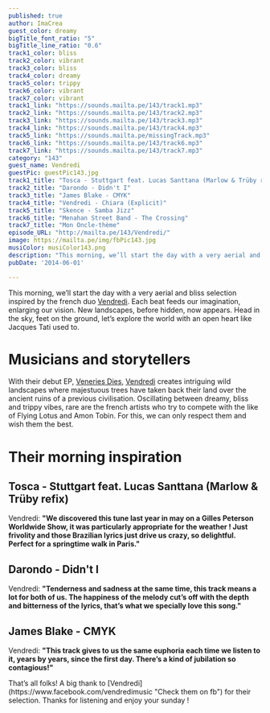 ```yaml
---
published: true
author: ImaCrea
guest_color: dreamy
bigTitle_font_ratio: "5"
bigTitle_line_ratio: "0.6"
track1_color: bliss
track2_color: vibrant
track3_color: bliss
track4_color: dreamy
track5_color: trippy
track6_color: vibrant
track7_color: vibrant
track1_link: "https://sounds.mailta.pe/143/track1.mp3"
track2_link: "https://sounds.mailta.pe/143/track2.mp3"
track3_link: "https://sounds.mailta.pe/143/track3.mp3"
track4_link: "https://sounds.mailta.pe/143/track4.mp3"
track5_link: "https://sounds.mailta.pe/missingTrack.mp3"
track6_link: "https://sounds.mailta.pe/143/track6.mp3"
track7_link: "https://sounds.mailta.pe/143/track7.mp3"
category: "143"
guest_name: Vendredi
guestPic: guestPic143.jpg
track1_title: "Tosca - Stuttgart feat. Lucas Santtana (Marlow & Trüby refix)"
track2_title: "Darondo - Didn't I"
track3_title: "James Blake - CMYK"
track4_title: "Vendredi - Chiara (Explicit)"
track5_title: "Skence - Samba Jizz"
track6_title: "Menahan Street Band - The Crossing"
track7_title: "Mon Oncle-thème"
episode_URL: "http://mailta.pe/143/Vendredi/"
image: https://mailta.pe/img/fbPic143.jpg
musiColor: musiColor143.png
description: "This morning, we’ll start the day with a very aerial and bliss selection inspired by the french duo Vendredi. Each beat feeds our imagination, enlarging our vision. New landscapes, before hidden, now appears. Head in the sky, feet on the ground, let’s explore the world with an open heart like Jacques Tati used to."
pubDate: '2014-06-01'

---
```


This morning, we’ll start the day with a very aerial and bliss selection inspired by the french duo [Vendredi](https://www.facebook.com/vendredimusic "Check them on fb"). Each beat feeds our imagination, enlarging our vision. New landscapes, before hidden, now appears. Head in the sky, feet on the ground, let’s explore the world with an open heart like Jacques Tati used to.

# Musicians and storytellers

With their debut EP, [Veneries Dies](https://itunes.apple.com/fr/album/veneris-dies-ep/id823647184 "Listen to it on iTunes"), [Vendredi](https://www.facebook.com/vendredimusic "Check them on fb") creates intriguing wild landscapes where majestuous trees have taken back their land over the ancient ruins of a previous civilisation. Oscillating between dreamy, bliss and trippy vibes, rare are the french artists who try to compete with the like of Flying Lotus and Amon Tobin. For this, we can only respect them and wish them the best.

# Their morning inspiration

## Tosca - Stuttgart feat. Lucas Santtana (Marlow & Trüby refix)
Vendredi: **"**We discovered this tune last year in may on a Gilles Peterson Worldwide Show, it was particularly appropriate for the weather ! Just frivolity and those Brazilian lyrics just drive us crazy, so delightful. Perfect for a springtime walk in Paris.**"**

## Darondo - Didn't I
Vendredi: **"**Tenderness and sadness at the same time, this track means a lot for both of us. The happiness of the melody cut’s off with the depth and bitterness of the lyrics, that’s what we specially love this song.**"**

## James Blake - CMYK
Vendredi: **"**This track gives to us the same euphoria each time we listen to it, years by years, since the first day. There’s a kind of jubilation so contagious!**"**

<p id="outroduction">
That’s all folks! A big thank to [Vendredi](https://www.facebook.com/vendredimusic "Check them on fb") for their selection. Thanks for listening and enjoy your sunday !
</p>
